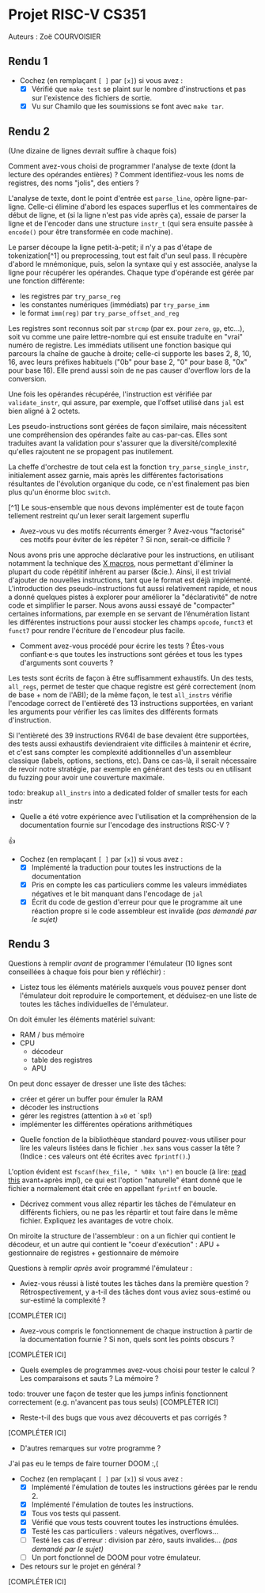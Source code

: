# Projet RISC-V CS351

Auteurs : Zoë COURVOISIER

## Rendu 1

* Cochez (en remplaçant `[ ]` par `[x]`) si vous avez :
  - [x] Vérifié que `make test` se plaint sur le nombre d'instructions et pas
      sur l'existence des fichiers de sortie.
  - [x] Vu sur Chamilo que les soumissions se font avec `make tar`.

## Rendu 2

(Une dizaine de lignes devrait suffire à chaque fois)

Comment avez-vous choisi de programmer l'analyse de texte (dont la lecture
des opérandes entières) ? Comment identifiez-vous les noms de registres, des noms "jolis", des entiers ?

L'analyse de texte, dont le point d'entrée est `parse_line`, opère
ligne-par-ligne. Celle-ci élimine d'abord les espaces superflus et
les commentaires de début de ligne, et (si la ligne n'est pas vide
après ça), essaie de parser la ligne et de l'encoder dans une
structure `instr_t` (qui sera ensuite passée à `encode()` pour être
transformée en code machine).

Le parser découpe la ligne petit-à-petit; il n'y a pas d'étape de
tokenization[^1] ou preprocessing, tout est fait d'un seul pass.
Il récupère d'abord le mnémonique, puis, selon la syntaxe qui y
est associée, analyse la ligne pour récupérer les opérandes.
Chaque type d'opérande est gérée par une fonction différente:
  - les registres par `try_parse_reg`
  - les constantes numériques (immédiats) par `try_parse_imm`
  - le format `imm(reg)` par `try_parse_offset_and_reg`

Les registres sont reconnus soit par `strcmp` (par ex. pour `zero`,
`gp`, etc...), soit vu comme une paire lettre-nombre qui est ensuite
traduite en "vrai" numéro de registre.
Les immédiats utilisent une fonction basique qui parcours la chaîne
de gauche à droite; celle-ci supporte les bases 2, 8, 10, 16, avec
leurs préfixes habituels ("0b" pour base 2, "0" pour base 8, "0x"
pour base 16). Elle prend aussi soin de ne pas causer d'overflow
lors de la conversion.

Une fois les opérandes récupérée, l'instruction est vérifiée par
`validate_instr`, qui assure, par exemple, que l'offset utilisé
dans `jal` est bien aligné à 2 octets.

Les pseudo-instructions sont gérées de façon similaire, mais
nécessitent une compréhension des opérandes faite au cas-par-cas.
Elles sont traduites avant la validation pour s'assurer que la
diversité/complexité qu'elles rajoutent ne se propagent pas
inutilement.

La cheffe d'orchestre de tout cela est la fonction `try_parse_single_instr`,
initialement assez garnie, mais après les différentes factorisations
résultantes de l'évolution organique du code, ce n'est finalement pas
bien plus qu'un énorme bloc `switch`.

[^1] Le sous-ensemble que nous devons implémenter est de toute façon
     tellement restreint qu'un lexer serait largement superflu

* Avez-vous vu des motifs récurrents émerger ? Avez-vous "factorisé" ces motifs
pour éviter de les répéter ? Si non, serait-ce difficile ?

Nous avons pris une approche déclarative pour les instructions, en
utilisant notamment la technique des [X macros](https://en.wikipedia.org/wiki/X_macro),
nous permettant d'éliminer la plupart du code répétitif inhérent au
parser (&cie.). Ainsi, il est trivial d'ajouter de nouvelles
instructions, tant que le format est déjà implémenté. L'introduction
des pseudo-instructions fut aussi relativement rapide, et nous a
donné quelques pistes à explorer pour améliorer la "déclarativité"
de notre code et simplifier le parser. Nous avons aussi essayé de
"compacter" certaines informations, par exemple en se servant de
l’énumération listant les différentes instructions pour aussi
stocker les champs `opcode`, `funct3` et `funct7` pour rendre
l'écriture de l'encodeur plus facile.

* Comment avez-vous procédé pour écrire les tests ? Étes-vous confiant·e·s que
toutes les instructions sont gérées et tous les types d'arguments sont couverts ?

Les tests sont écrits de façon à être suffisamment exhaustifs. Un des
tests, `all_regs`, permet de tester que chaque registre est géré
correctement (nom de base + nom de l'ABI); de la même façon, le test
`all_instrs` vérifie l'encodage correct de l'entièreté des 13
instructions supportées, en variant les arguments pour vérifier les
cas limites des différents formats d'instruction.

Si l'entièreté des 39 instructions RV64I de base devaient être
supportées, des tests aussi exhaustifs deviendraient vite difficiles
à maintenir et écrire, et c'est sans compter les complexité
additionnelles d'un assembleur classique (labels, options, sections,
etc). Dans ce cas-là, il serait nécessaire de revoir notre stratégie,
par exemple en générant des tests ou en utilisant du fuzzing pour
avoir une couverture maximale.

todo: breakup `all_instrs` into a dedicated folder of smaller tests for each instr

* Quelle a été votre expérience avec l'utilisation et la compréhension de la
documentation fournie sur l'encodage des instructions RISC-V ?

👍

* Cochez (en remplaçant `[ ]` par `[x]`) si vous avez :
  - [x] Implémenté la traduction pour toutes les instructions de la documentation
  - [x] Pris en compte les cas particuliers comme les valeurs immédiates négatives et le bit manquant dans l'encodage de `jal`
  - [x] Écrit du code de gestion d'erreur pour que le programme ait une réaction propre si le code assembleur est invalide _(pas demandé par le sujet)_

## Rendu 3

Questions à remplir _avant_ de programmer l'émulateur (10 lignes sont conseillées à chaque fois pour bien y réfléchir) :

* Listez tous les éléments matériels auxquels vous pouvez penser dont l'émulateur doit reproduire le comportement, et déduisez-en une liste de toutes les tâches individuelles de l'émulateur.

On doit émuler les éléments matériel suivant:
  - RAM / bus mémoire
  - CPU
    - décodeur
    - table des registres
    - APU

On peut donc essayer de dresser une liste des tâches:
  - créer et gérer un buffer pour émuler la RAM
  - décoder les instructions
  - gérer les registres (attention à `x0` et `sp!)
  - implémenter les différentes opérations arithmétiques

* Quelle fonction de la bibliothèque standard pouvez-vous utiliser pour lire les valeurs listées dans le fichier `.hex` sans vous casser la tête ? (Indice : ces valeurs ont été écrites avec `fprintf()`.)

L'option évident est `fscanf(hex_file, " %08x \n")` en boucle (à lire: [read this](https://sekrit.de/webdocs/c/beginners-guide-away-from-scanf.html) avant+après impl), ce qui est l'option "naturelle" étant donné que le fichier a normalement était crée en appellant `fprintf` en boucle.

* Décrivez comment vous allez répartir les tâches de l'émulateur en différents fichiers, ou ne pas les répartir et tout faire dans le même fichier. Expliquez les avantages de votre choix.

On miroite la structure de l'assembleur : on a un fichier qui contient le décodeur, et un autre qui contient le "coeur d'exécution" : APU + gestionnaire de registres + gestionnaire de mémoire

Questions à remplir _après_ avoir programmé l'émulateur :

* Aviez-vous réussi à listé toutes les tâches dans la première question ? Rétrospectivement, y a-t-il des tâches dont vous aviez sous-estimé ou sur-estimé la complexité ?

[COMPLÉTER ICI]

* Avez-vous compris le fonctionnement de chaque instruction à partir de la
documentation fournie ? Si non, quels sont les points obscurs ?

[COMPLÉTER ICI]

* Quels exemples de programmes avez-vous choisi pour tester le calcul ? Les
comparaisons et sauts ? La mémoire ?

todo: trouver une façon de tester que les jumps infinis fonctionnent correctement (e.g. n'avancent pas tous seuls)
[COMPLÉTER ICI]

* Reste-t-il des bugs que vous avez découverts et pas corrigés ?

[COMPLÉTER ICI]

* D'autres remarques sur votre programme ?

J'ai pas eu le temps de faire tourner DOOM :,(

* Cochez (en remplaçant `[ ]` par `[x]`) si vous avez :
  - [x] Implémenté l'émulation de toutes les instructions gérées par le rendu 2.
  - [x] Implémenté l'émulation de toutes les instructions.
  - [x] Tous vos tests qui passent.
  - [x] Vérifié que vous tests couvrent toutes les instructions émulées.
  - [x] Testé les cas particuliers : valeurs négatives, overflows...
  - [ ] Testé les cas d'erreur : division par zéro, sauts invalides... _(pas demandé par le sujet)_
  - [ ] Un port fonctionnel de DOOM pour votre émulateur.

* Des retours sur le projet en général ?

[COMPLÉTER ICI]
